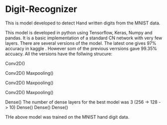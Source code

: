 # Digit-Recognizer
This is model developed to detect Hand written digits from the MNIST data.

This model is developed in python using Tensorflow, Keras, Numpy and pandas. It is a basic implementation of a standard CN network with very few layers.
There are several versions of the model. The latest one gives 97% accuracy in kaggle . However som of the previous verrsions gave 99.35% accuacy. All the versions have the follwing strucure:

Conv2D()

Conv2D()
Maxpooling()

Conv2D()
Maxpooling()

Conv2D()
Maxpooling()

Dense()           The number of dense layers for the best  model was 3 (256 -> 128 - > 10)
Dense()
Dense()
Dense()

THe above model was trained on the MNIST hand digit data. 
